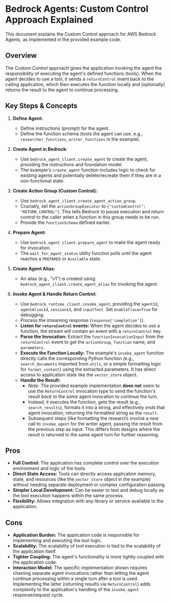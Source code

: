 # Bedrock Agents: Custom Control Approach Explained

This document explains the Custom Control approach for AWS Bedrock Agents, as implemented in the provided example code.

## Overview

The Custom Control approach gives the application invoking the agent the responsibility of executing the agent's defined functions (tools). When the agent decides to use a tool, it sends a `returnControl` event back to the calling application, which then executes the function locally and (optionally) returns the result to the agent to continue processing.

## Key Steps & Concepts

1.  **Define Agent:**
    *   Define instructions (prompt) for the agent.
    *   Define the function schema (tools the agent can use, e.g., `researcher_functions`, `writer_functions` in the example).

2.  **Create Agent in Bedrock:**
    *   Use `bedrock_agent_client.create_agent` to create the agent, providing the instructions and foundation model.
    *   The example's `create_agent` function includes logic to check for existing agents and potentially delete/recreate them if they are in a non-functional state.

3.  **Create Action Group (Custom Control):**
    *   Use `bedrock_agent_client.create_agent_action_group`.
    *   Crucially, set the `actionGroupExecutor` to `{"customControl": "RETURN_CONTROL"}`. This tells Bedrock to pause execution and return control to the caller when a function in this group needs to be run.
    *   Provide the `functionSchema` defined earlier.

4.  **Prepare Agent:**
    *   Use `bedrock_agent_client.prepare_agent` to make the agent ready for invocation.
    *   The `wait_for_agent_status` utility function polls until the agent reaches a `PREPARED` or `Available` state.

5.  **Create Agent Alias:**
    *   An alias (e.g., "v1") is created using `bedrock_agent_client.create_agent_alias` for invoking the agent.

6.  **Invoke Agent & Handle Return Control:**
    *   Use `bedrock_runtime_client.invoke_agent`, providing the `agentId`, `agentAliasId`, `sessionId`, and `inputText`. Set `enableTrace=True` for debugging.
    *   Process the streaming response (`response['completion']`).
    *   **Listen for `returnControl` events:** When the agent decides to use a function, the stream will contain an event with a `returnControl` key.
    *   **Parse the Invocation:** Extract the `functionInvocationInput` from the `returnControl` event to get the `actionGroup`, `function` name, and `parameters`.
    *   **Execute the Function Locally:** The example's `invoke_agent` function directly calls the corresponding Python function (e.g., `search_documents` imported from `utils`, or a simple formatting logic for `format_content`) using the extracted parameters. It has direct access to application state like the `vector_store` object.
    *   **Handle the Result:**
        *   *Note:* The provided example implementation **does not** seem to use the `ReturnControl` invocation type to send the function's result *back* to the *same* agent invocation to continue the turn.
        *   Instead, it executes the function, gets the result (e.g., `search_results`), formats it into a string, and effectively *ends* that agent invocation, returning the formatted string as the `result`.
        *   Subsequent steps (like formatting the research) involve a *new* call to `invoke_agent` for the writer agent, passing the result from the previous step as input. This differs from designs where the result is returned to the same agent turn for further reasoning.

## Pros

*   **Full Control:** The application has complete control over the execution environment and logic of the tools.
*   **Direct State Access:** Tools can directly access application memory, state, and resources (like the `vector_store` object in the example) without needing separate deployment or complex configuration passing.
*   **Simpler Local Development:** Can be easier to test and debug locally as the tool execution happens within the same process.
*   **Flexibility:** Allows integration with any library or service available to the application.

## Cons

*   **Application Burden:** The application code is responsible for implementing and executing the tool logic.
*   **Scalability:** The scalability of tool execution is tied to the scalability of the application itself.
*   **Tighter Coupling:** The agent's functionality is more tightly coupled with the application code.
*   **Interaction Model:** The specific implementation shown requires chaining separate agent invocations rather than letting the agent continue processing within a single turn after a tool is used. Implementing the latter (returning results via `ReturnControl`) adds complexity to the application's handling of the `invoke_agent` response/request cycle. 